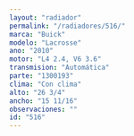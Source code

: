 ```yaml
---
layout: "radiador"
permalink: "/radiadores/516/"
marca: "Buick"
modelo: "Lacrosse"
ano: "2010"
motor: "L4 2.4, V6 3.6"
transmision: "Automática"
parte: "1300193"
clima: "Con clima"
alto: "26 3/4"
ancho: "15 11/16"
observaciones: ""
id: "516"
---
```


